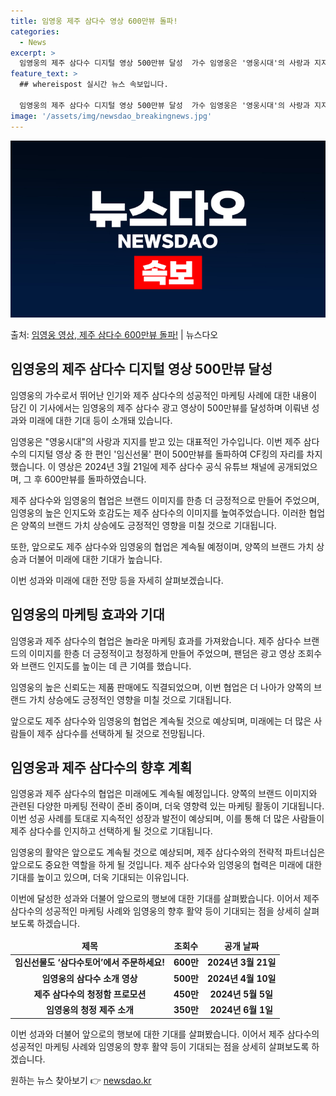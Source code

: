 ```yaml
---
title: 임영웅 제주 삼다수 영상 600만뷰 돌파!
categories:
  - News
excerpt: >
  임영웅의 제주 삼다수 디지털 영상 500만뷰 달성  가수 임영웅은 '영웅시대'의 사랑과 지지를 받고 있는 대…
feature_text: >
  ## whereispost 실시간 뉴스 속보입니다.

  임영웅의 제주 삼다수 디지털 영상 500만뷰 달성  가수 임영웅은 '영웅시대'의 사랑과 지지를 받고 있는 대…
image: '/assets/img/newsdao_breakingnews.jpg'
---
```


![뉴스다오 속보](/assets/img/newsdao_breakingnews.jpg)

<p>출처: <a href="https://newsdao.kr/4657" rel="dofollow">임영웅 영상, 제주 삼다수 600만뷰 돌파!</a> | 뉴스다오</p>

<h2 data-ke-size="size26">임영웅의 제주 삼다수 디지털 영상 500만뷰 달성</h2>
임영웅의 가수로서 뛰어난 인기와 제주 삼다수의 성공적인 마케팅 사례에 대한 내용이 담긴 이 기사에서는 임영웅의 제주 삼다수 광고 영상이 500만뷰를 달성하며 이뤄낸 성과와 미래에 대한 기대 등이 소개돼 있습니다.

임영웅은 "영웅시대"의 사랑과 지지를 받고 있는 대표적인 가수입니다. 이번 제주 삼다수의 디지털 영상 중 한 편인 '임신선물' 편이 500만뷰를 돌파하여 CF킹의 자리를 차지했습니다. 이 영상은 2024년 3월 21일에 제주 삼다수 공식 유튜브 채널에 공개되었으며, 그 후 600만뷰를 돌파하였습니다.

제주 삼다수와 임영웅의 협업은 브랜드 이미지를 한층 더 긍정적으로 만들어 주었으며, 임영웅의 높은 인지도와 호감도는 제주 삼다수의 이미지를 높여주었습니다. 이러한 협업은 양쪽의 브랜드 가치 상승에도 긍정적인 영향을 미칠 것으로 기대됩니다.

또한, 앞으로도 제주 삼다수와 임영웅의 협업은 계속될 예정이며, 양쪽의 브랜드 가치 상승과 더불어 미래에 대한 기대가 높습니다.

이번 성과와 미래에 대한 전망 등을 자세히 살펴보겠습니다.

<p data-ke-size="size16"></p>

<h2 data-ke-size="size24">임영웅의 마케팅 효과와 기대</h2>
임영웅과 제주 삼다수의 협업은 놀라운 마케팅 효과를 가져왔습니다. 제주 삼다수 브랜드의 이미지를 한층 더 긍정적이고 청정하게 만들어 주었으며, 팬덤은 광고 영상 조회수와 브랜드 인지도를 높이는 데 큰 기여를 했습니다.

임영웅의 높은 신뢰도는 제품 판매에도 직결되었으며, 이번 협업은 더 나아가 양쪽의 브랜드 가치 상승에도 긍정적인 영향을 미칠 것으로 기대됩니다.

앞으로도 제주 삼다수와 임영웅의 협업은 계속될 것으로 예상되며, 미래에는 더 많은 사람들이 제주 삼다수를 선택하게 될 것으로 전망됩니다.

<p data-ke-size="size16"></p>

<h2 data-ke-size="size24">임영웅과 제주 삼다수의 향후 계획</h2>
임영웅과 제주 삼다수의 협업은 미래에도 계속될 예정입니다. 양쪽의 브랜드 이미지와 관련된 다양한 마케팅 전략이 준비 중이며, 더욱 영향력 있는 마케팅 활동이 기대됩니다. 이번 성공 사례를 토대로 지속적인 성장과 발전이 예상되며, 이를 통해 더 많은 사람들이 제주 삼다수를 인지하고 선택하게 될 것으로 기대됩니다.

임영웅의 활약은 앞으로도 계속될 것으로 예상되며, 제주 삼다수와의 전략적 파트너십은 앞으로도 중요한 역할을 하게 될 것입니다. 제주 삼다수와 임영웅의 협력은 미래에 대한 기대를 높이고 있으며, 더욱 기대되는 이유입니다.

이번에 달성한 성과와 더불어 앞으로의 행보에 대한 기대를 살펴봤습니다. 이어서 제주 삼다수의 성공적인 마케팅 사례와 임영웅의 향후 활약 등이 기대되는 점을 상세히 살펴보도록 하겠습니다.

<table>
<thead>
<tr>
<td style="text-align: center; height: 17px;"><b>제목</b></td>
<td style="text-align: center; height: 17px;"><b>조회수</b></td>
<td style="text-align: center; height: 17px;"><b>공개 날짜</b></td>
</tr>
</thead>
<tbody>
<tr>
<td style="text-align: center; height: 17px;"><b>임신선물도 ‘삼다수토어’에서 주문하세요!</b></td>
<td style="text-align: center; height: 17px;"><b>600만</b></td>
<td style="text-align: center; height: 17px;"><b>2024년 3월 21일</b></td>
</tr>
<tr>
<td style="text-align: center; height: 17px;"><b>임영웅의 삼다수 소개 영상</b></td>
<td style="text-align: center; height: 17px;"><b>500만</b></td>
<td style="text-align: center; height: 17px;"><b>2024년 4월 10일</b></td>
</tr>
<tr>
<td style="text-align: center; height: 17px;"><b>제주 삼다수의 청정함 프로모션</b></td>
<td style="text-align: center; height: 17px;"><b>450만</b></td>
<td style="text-align: center; height: 17px;"><b>2024년 5월 5일</b></td>
</tr>
<tr>
<td style="text-align: center; height: 17px;"><b>임영웅의 청정 제주 소개</b></td>
<td style="text-align: center; height: 17px;"><b>350만</b></td>
<td style="text-align: center; height: 17px;"><b>2024년 6월 1일</b></td>
</tr>
</tbody>
</table>

<p data-ke-size="size16">이번 성과와 더불어 앞으로의 행보에 대한 기대를 살펴봤습니다. 이어서 제주 삼다수의 성공적인 마케팅 사례와 임영웅의 향후 활약 등이 기대되는 점을 상세히 살펴보도록 하겠습니다.</p> 

원하는 뉴스 찾아보기 👉 <a href="https://newsdao.kr" rel="dofollow">newsdao.kr</a>


